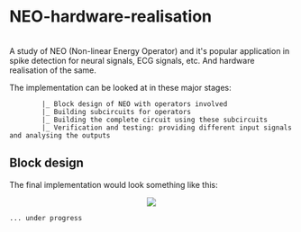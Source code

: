 # NEO-hardware-realisation
<br>
A study of NEO (Non-linear Energy Operator) and it's popular application in spike detection for neural signals, ECG signals, etc. And hardware realisation of the same.

The implementation can be looked at in these major stages:
```
        |_ Block design of NEO with operators involved 
        |_ Building subcircuits for operators
        |_ Building the complete circuit using these subcircuits
        |_ Verification and testing: providing different input signals and analysing the outputs
```     

## Block design

The final implementation would look something like this:
<br>
<p align = "center">
<img src = "https://user-images.githubusercontent.com/94699627/230158598-6b008fff-e858-4c7f-ba47-46273134c185.jpg">
</p>

`... under progress`
